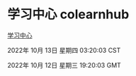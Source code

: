 # 学习中心 colearnhub
[学习中心](http://27.19.33.125:56308/colearnhub/)

2022年 10月 13日 星期四 03:20:03 CST

2022年 10月 12日 星期三 19:20:03 GMT
